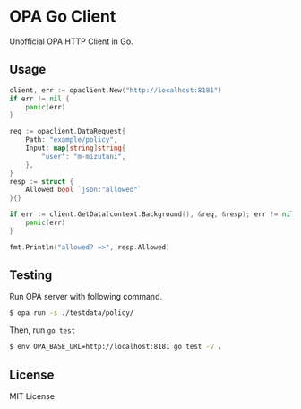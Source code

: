 # OPA Go Client

Unofficial OPA HTTP Client in Go.

## Usage

```go
client, err := opaclient.New("http://localhost:8181")
if err != nil {
    panic(err)
}

req := opaclient.DataRequest{
    Path: "example/policy",
    Input: map[string]string{
        "user": "m-mizutani",
    },
}
resp := struct {
    Allowed bool `json:"allowed"`
}{}

if err := client.GetData(context.Background(), &req, &resp); err != nil {
    panic(err)
}

fmt.Println("allowed? =>", resp.Allowed)
```

## Testing

Run OPA server with following command.

```bash
$ opa run -s ./testdata/policy/
```

Then, run `go test`

```bash
$ env OPA_BASE_URL=http://localhost:8181 go test -v .
```

## License

MIT License
